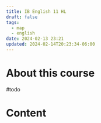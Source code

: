 ```yaml
---
title: IB English 11 HL
draft: false
tags:
  - map
  - english
date: 2024-02-13 23:21
updated: 2024-02-14T20:23:34-06:00
---
```


# About this course
#todo 

# Content
